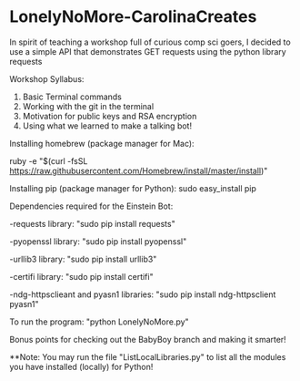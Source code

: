 # LonelyNoMore-CarolinaCreates
In spirit of teaching a workshop full of curious comp sci goers, I decided to use a simple API that demonstrates GET requests using the python library requests

Workshop Syllabus:
1. Basic Terminal commands
2. Working with the git in the terminal
3. Motivation for public keys and RSA encryption
4. Using what we learned to make a talking bot!


Installing homebrew (package manager for Mac):

ruby -e "$(curl -fsSL https://raw.githubusercontent.com/Homebrew/install/master/install)"

Installing pip (package manager for Python):
sudo easy_install pip

Dependencies required for the Einstein Bot:

-requests library: "sudo pip install requests" 

-pyopenssl library: "sudo pip install pyopenssl"

-urllib3 library: "sudo pip install urllib3"

-certifi library: "sudo pip install certifi"

-ndg-httpsclieant and pyasn1 libraries: "sudo pip install ndg-httpsclient pyasn1"

To run the program: "python LonelyNoMore.py" 

Bonus points for checking out the BabyBoy branch and making it smarter!

**Note: You may run the file "ListLocalLibraries.py" to list all the modules you have installed (locally) for Python!
